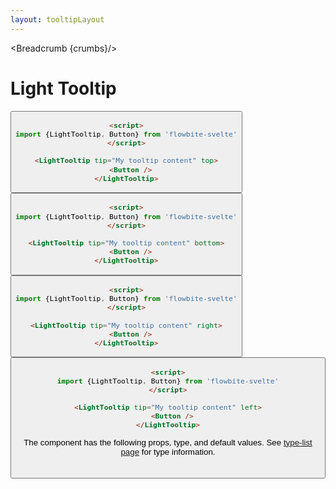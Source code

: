 ```yaml
---
layout: tooltipLayout
---
```


<script>
  import Htwo from '../utils/Htwo.svelte'
  import ExampleDiv from '../utils/ExampleDiv.svelte'
import {LightTooltip, Button, Table, TableDefaultRow, Breadcrumb} from '$lib/index'
import componentProps from '../props/LightTooltip.json'
// Props table
let items = componentProps.props
let propHeader = ['Name', 'Type', 'Default']

let divClass='w-full relative overflow-x-auto shadow-md sm:rounded-lg py-4'
let theadClass ='text-xs text-gray-700 uppercase bg-gray-50 dark:bg-gray-700 dark:text-white'

  let crumbs = [
    {
      label:'Home',
      href:'/'
    },
    {
      label:'Tooltips',
      href:'/tooltips/'
    },
    {
      label:'Tooltip light',
      href:'/tooltips/light'
    },
  ]
</script>

<Breadcrumb {crumbs}/>


<h1 class="text-3xl w-full dark:text-white py-8">Light Tooltip</h1>

<Htwo label="LigtTootip top" />

<ExampleDiv>
  <LightTooltip tip="My tooltip content" top>
    <Button />
  </LightTooltip>
</ExampleDiv>

```html
<script>
import {LightTooltip, Button} from 'flowbite-svelte'
</script>

<LightTooltip tip="My tooltip content" top>
  <Button />
</LightTooltip>
```

<Htwo label="LightTooltip bottom" />

<ExampleDiv>
  <LightTooltip tip="My tooltip content" bottom>
    <Button />
  </LightTooltip>
</ExampleDiv>

```html
<script>
import {LightTooltip, Button} from 'flowbite-svelte'
</script>

<LightTooltip tip="My tooltip content" bottom>
  <Button />
</LightTooltip>
```

<Htwo label="LightTooltip right" />

<ExampleDiv>
  <LightTooltip tip="My tooltip content" right>
    <Button />
  </LightTooltip>
</ExampleDiv>

```html
<script>
import {LightTooltip, Button} from 'flowbite-svelte'
</script>

<LightTooltip tip="My tooltip content" right>
  <Button />
</LightTooltip>
```

<Htwo label="LightTooltip left" />

<ExampleDiv>
  <LightTooltip tip="My tooltip content" left>
    <Button />
  </LightTooltip>
</ExampleDiv>

```html
<script>
import {LightTooltip, Button} from 'flowbite-svelte'
</script>

<LightTooltip tip="My tooltip content" left>
  <Button />
</LightTooltip>
```

<Htwo label="Props" />

<p>The component has the following props, type, and default values. See <a href="/type-list">type-list page</a> for type information.</p>

<Table header={propHeader} {divClass} {theadClass}>
  <TableDefaultRow {items} rowState='hover' />
</Table>
